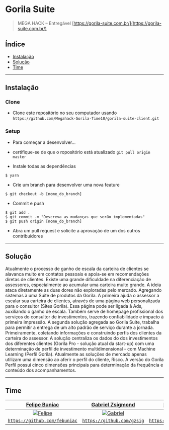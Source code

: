 # Gorila Suite

> MEGA HACK – Entregável
[https://gorila-suite.com.br/](https://gorila-suite.com.br/)

## Índice

- [Instalação](#instalação)
- [Solução](#solução)
- [Time](#time)

---

## Instalação


### Clone

- Clone este repositório no seu computador usando `https://github.com/Megahack-Gorila-Time10/gorila-suite-client.git`

### Setup

- Para começar a desenvolver...

- certifique-se de que o ropositório está atualizado `git pull origin master`

- Instale todas as dependências

```shell
$ yarn
```

- Crie um branch para desenvolver uma nova feature
```shell
$ git checkout -b [nome_do_branch]
```

- Commit e push 
```shell
$ git add .
$ git commit -m "Descreva as mudanças que serão implementadas"
$ git push origin [nome_do_branch]
```

- Abra um pull request e solicite a aprovação de um dos outros contribuidores
---

## Solução

Atualmente o processo de ganho de escala da carteira de clientes se alavanca muito em contatos pessoais e apoia-se em recomendações diretas de clientes. Existe uma grande dificuldade na diferenciação de assessores, especialmente ao acumular uma carteira muito grande. A ideia ataca diretamente as duas dores não exploradas pelo mercado. Agregando sistemas à uma Suite de produtos da Gorila. A primeira ajuda o assessor a escalar sua carteira de clientes, através de uma página web personalizada para o consultor (Sites Gorila). Essa página pode ser ligada à Ads, auxiliando o ganho de escala. Também serve de homepage profissional dos serviços do consultor de investimentos, trazendo confiabilidade e impacto à primeira impressão. A segunda solução agregada ao Gorila Suite, trabalha para permitir a entrega de um alto padrão de serviço durante a jornada. Primeiramente, coletando informações e construindo perfis dos clientes da carteira do assessor. A solução centraliza os dados do dos investimentos dos diferentes clientes (Gorila Pro - solução atual da start-up) com uma determinação de perfil de investimento multidimensional - com Machine Learning (Perfil Gorila). Atualmente as soluções de mercado apenas utilizam uma dimensão ao aferir o perfil do cliente, Risco. A versão do Gorila Perfil possui cinco dimensões principais para determinação da frequência e conteúdo dos acompanhamentos.

---

## Time


| <a href="https://www.linkedin.com/in/felipebuniac/" target="_blank">**Felipe Buniac**</a> | <a href="https://www.linkedin.com/in/gzsig/" target="_blank">**Gabriel Zsigmond**</a> | <a href="https://www.linkedin.com/in/matheusdmd/" target="_blank">**Matheus Marotzke**</a> |
| :---: |:---:| :---:|
| [![Felipe](https://avatars0.githubusercontent.com/u/11540140?s=460&u=d9f0b50572450a5b7418f4381584b3b5c487bc4b&v=4s=100)](https://github.com/Megahack-Gorila-Time10/gorila-suite-client)    | [![Gabriel](https://avatars0.githubusercontent.com/u/45796046?s=460&u=0c756f32e5b3554fc112a7713b6421ba8e4edac0&v=4&s=100)](https://github.com/Megahack-Gorila-Time10/gorila-suite-client) | [![Matheus](https://avatars3.githubusercontent.com/u/11445689?s=460&u=15f9cb77220720df6aa502dd104283fde38715fb&v=4s=100)](https://github.com/Megahack-Gorila-Time10/gorila-suite-client)  |
| <a href="https://github.com/febuniac" target="_blank">`https://github.com/febuniac`</a> | <a href="https://github.com/gzsig" target="_blank">`https://github.com/gzsig`</a> | <a href="https://github.com/MatheusDMD" target="_blank">`https://github.com/MatheusDMD`</a> |


